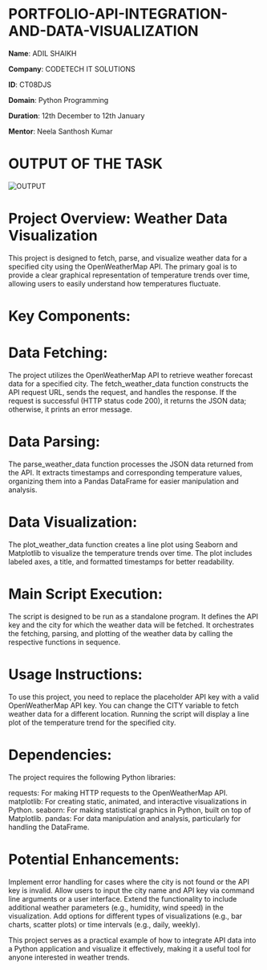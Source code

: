 # PORTFOLIO-API-INTEGRATION-AND-DATA-VISUALIZATION

**Name**: ADIL SHAIKH

**Company**: CODETECH IT SOLUTIONS

**ID**: CT08DJS

**Domain**: Python Programming

**Duration**: 12th December to 12th January

**Mentor**: Neela Santhosh Kumar

# OUTPUT OF THE TASK

![OUTPUT](https://github.com/user-attachments/assets/096e252c-01c3-4e73-870e-b714b0bf87c2)


# Project Overview: Weather Data Visualization
This project is designed to fetch, parse, and visualize weather data for a specified city using the OpenWeatherMap API. 
The primary goal is to provide a clear graphical representation of temperature trends over time, allowing users to easily understand how temperatures fluctuate.

# Key Components:

# Data Fetching:

The project utilizes the OpenWeatherMap API to retrieve weather forecast data for a specified city.
The fetch_weather_data function constructs the API request URL, sends the request, and handles the response.
If the request is successful (HTTP status code 200), it returns the JSON data; otherwise, it prints an error message.

# Data Parsing:

The parse_weather_data function processes the JSON data returned from the API.
It extracts timestamps and corresponding temperature values, organizing them into a Pandas DataFrame for easier manipulation and analysis.

# Data Visualization:

The plot_weather_data function creates a line plot using Seaborn and Matplotlib to visualize the temperature trends over time.
The plot includes labeled axes, a title, and formatted timestamps for better readability.

# Main Script Execution:

The script is designed to be run as a standalone program.
It defines the API key and the city for which the weather data will be fetched.
It orchestrates the fetching, parsing, and plotting of the weather data by calling the respective functions in sequence.

# Usage Instructions:

To use this project, you need to replace the placeholder API key with a valid OpenWeatherMap API key.
You can change the CITY variable to fetch weather data for a different location.
Running the script will display a line plot of the temperature trend for the specified city.

# Dependencies:

The project requires the following Python libraries:

requests: For making HTTP requests to the OpenWeatherMap API.
matplotlib: For creating static, animated, and interactive visualizations in Python.
seaborn: For making statistical graphics in Python, built on top of Matplotlib.
pandas: For data manipulation and analysis, particularly for handling the DataFrame.

# Potential Enhancements:

Implement error handling for cases where the city is not found or the API key is invalid.
Allow users to input the city name and API key via command line arguments or a user interface.
Extend the functionality to include additional weather parameters (e.g., humidity, wind speed) in the visualization.
Add options for different types of visualizations (e.g., bar charts, scatter plots) or time intervals (e.g., daily, weekly).

This project serves as a practical example of how to integrate API data into a Python application and visualize it effectively, making it a useful tool for anyone interested in weather trends.




